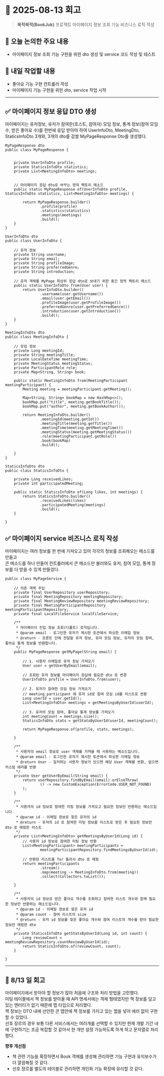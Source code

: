 # 📅 2025-08-13 회고

> **북적북적(BookJuk)** 프로젝트 마이페이지 정보 조회 기능 비즈니스 로직 작성

## 🧭 오늘 논의한 주요 내용

* 마이페이지 정보 조회 기능 구현을 위한 dto 생성 및 service 코드 작성 및 테스트

## 🚩 내일 작업할 내용

* 좋아요 기능 구현 컨트롤러 작성
* 마이페이지 기능 구현을 위한 dto, service 작업 시작

---

## ✅ 마이페이지 정보 응답 DTO 생성
마이페이지는 유저정보, 유저가 참여한(호스트, 참여자) 모임 정보, 통계 정보(참여 모임 수, 받은 좋아요 수)를 한번에 응답 받아야 하여 UserInfoDto, MeetingDto, StaticsInfoDto 3개와, 3개의 dto를 감쌀 MyPageResponse Dto를 생성했다. 
```
MyPageResponse dto
public class MyPageResponse {


    private UserInfoDto profile;
    private StaticsInfoDto statistics;
    private List<MeetingInfoDto> meetings;


    // 마이페이지 응답 dto로 바꾸는 정적 팩토리 메소드
    public static MyPageResponse of(UserInfoDto profile, StaticsInfoDto statistics, List<MeetingInfoDto> meetings) {

        return MyPageResponse.builder()
                .profile(profile)
                .statistics(statistics)
                .meetings(meetings)
                .build();
    }
}

UserInfoDto dto
public class UserInfoDto {

    // 유저 정보
    private String username;
    private String email;
    private String profileImage;
    private String preferredGenre;
    private String introduction;

    // 유저 객체를 MyPage 최상위 응답 dto로 보내기 위한 중간 정적 팩토리 메소드
    public static UserInfoDto from(User user) {
        return UserInfoDto.builder()
                .username(user.getUsername())
                .email(user.getEmail())
                .profileImage(user.getProfileImage())
                .preferredGenre(user.getPreferredGenre())
                .introduction(user.getIntroduction())
                .build();
    }
}

MeetingInfoDto dto
public class MeetingInfoDto {

    // 모임 정보
    private Long meetingId;
    private String meetingTitle;
    private LocalDateTime meetingTime;
    private MeetingStatus meetingStatus;
    private ParticipantRole role;
    private Map<String, String> book;

    public static MeetingInfoDto from(MeetingParticipant meetingParticipant) {
        Meeting meeting = meetingParticipant.getMeeting();

        Map<String, String> bookMap = new HashMap<>();
        bookMap.put("title", meeting.getBookTitle());
        bookMap.put("author", meeting.getBookAuthor());

        return MeetingInfoDto.builder()
                .meetingId(meeting.getId())
                .meetingTitle(meeting.getTitle())
                .meetingTime(meeting.getMeetingTime())
                .meetingStatus(meeting.getMeetingStatus())
                .role(meetingParticipant.getRole())
                .book(bookMap)
                .build();

    }
}

StaticsInfoDto dto
public class StaticsInfoDto {

    private Long receivedLikes;
    private int participatedMeeting;

    public static StaticsInfoDto of(Long likes, int meetings) {
        return StaticsInfoDto.builder()
                .receivedLikes(likes)
                .participatedMeeting(meetings)
                .build();
    }

}
```

## ✅ 마이페이지 service 비즈니스 로직 작성

마이페이지는 여러 정보를 한 번에 가져오고 있어 각각의 정보를 조회해오는 메소드를 만들고    
큰 메소드를 하나 만들어 컨트롤러에서 큰 메소드만 불러와도 유저, 참여 모임, 통계 정보를 다 받을 수 있게 만들었다.
```
public class MyPageService {

    // 의존 객체 주입
    private final UserRepository userRepository;
    private final MeetingRepository meetingRepository;
    private final MeetingReviewRepository meetingReviewRepository;
    private final MeetingParticipantRepository meetingParticipantRepository;
    private final LocalFileService localFileService;

    /**
     * 마이페이지 진입 정보 조회(디폴트) 로직입니다.
     * @param email - 로그인한 유저가 제시한 토큰에서 파싱한 이메일 정보
     * @return - 프론트 단에 전달할 유저 정보, 유저 모임 정보, 유저의 모임 참여, 좋아요 통계 정보를 반환합니다.
     */
    public MyPageResponse getMyPage(String email) {

        // 1. 사용자 이메일로 유저 정보 가져오기
        User user = getUserByEmail(email);

        // 조회된 유저 정보를 마이페이지 응답에 필요한 dto 로 변경
        UserInfoDto profile = UserInfoDto.from(user);

        // 2. 유저가 참여한 모임 정보 가져오기
        // meeting_participant 에 유저 id로 참여 모임 id를 리스트로 반환
        Long userId = user.getId();
        List<MeetingInfoDto> meetings = getMeetingsByUserId(userId);

        // 3. 유저의 모임 참여, 좋아요 통계 정보를 가져오기
        int meetingCount = meetings.size();
        StaticsInfoDto stats = getStatsByUserId(userId, meetingCount);

        return MyPageResponse.of(profile, stats, meetings);

    }

    /**
     * 사용자의 email 정보로 user 객체를 가져올 때 사용하는 메소드입니다.
     * @param email - 로그인한 유저가 제시한 토큰에서 파싱한 이메일 정보
     * @return User - 일치하는 사용자 정보가 있으면 해당 User 객체를 반환, 없으면 커스텀 에러를 반환
     */
    private User getUserByEmail(String email) {
        return userRepository.findByEmail(email).orElseThrow(
                () -> new CustomException(ErrorCode.USER_NOT_FOUND)
        );
    }

    /**
     * 사용자의 id 정보로 참여한 미팅 정보를 가져오고 필요한 정보만 반환하는 메소드입니다.
     * @param id - 이메일 정보로 찾은 유저의 id
     * @return - 유저의 id 로 참여한 미팅 정보를 리스트로 받은 후 필요한 정보만 dto 로 매핑한 리스트
     */
    private List<MeetingInfoDto> getMeetingsByUserId(Long id) {
        // 사용자 id 정보로 참여한 미팅 정보 반환
        List<MeetingParticipant> meetingParticipants =
                meetingParticipantRepository.findMeetingsByUserId(id);

        // 반환된 리스트를 for 돌려서 dto 로 매핑
        return meetingParticipants
                .stream()
                .map(meeting -> MeetingInfoDto.from(meeting))
                .collect(Collectors.toList());

    }

    /**
     * 사용자의 id 정보로 받은 좋아요 개수를 조회하고 참여한 리스트 개수와 함께 필요한 정보만 반환하는 메소드입니다.
     * @param id - 이메일 정보로 찾은 유저 id
     * @param count - 참여 리스트의 size
     * @return - 유저 id 정보롤 찾은 좋아요 개수와 참여 리스트의 개수를 받아 필요한 정보만 매핑한 dto
     */
    private StaticsInfoDto getStatsByUserId(Long id, int count) {
        Long reviewCount = meetingReviewRepository.countReviewByUserId(id);
        return StaticsInfoDto.of(reviewCount, count);
    }

}
```

---

## 💭 8/13 일 회고
마이페이지에서 받아야 할 정보가 많아 처음에 구조와 처리 방법을 고민했다.   
미팅 테이블에서 책 정보를 받아올 때 API 명세서에는 객체 형태였지만 책 정보를 담고 있는 엔터티가 없기 때문에 맵 타입으로 처리했다.   
책 정보는 DTO 내에 선언한 큰 맵안에 책 정보를 가지고 있는 맵을 넣어 에러 없이 구현할 수 있었다.   
선호 장르의 경우 보통 다른 서비스에서는 여러개를 선택할 수 있지만 현재 개발 기간 내에 구현하기는 조금 복잡할 것 같아서 한 개만 설정 가능하도록 하게 하고 문자열로 처리했다.

**향후 개선점**
- 책 관련 기능을 확장하면서 Book 객체를 생성해 관리하면 기능 구현과 유지보수가 더 깔끔해질 것 같다.   
- 선호 장르를 별도의 테이블로 관리하면 개인화 기능 확장에 유리할 것 같다.
